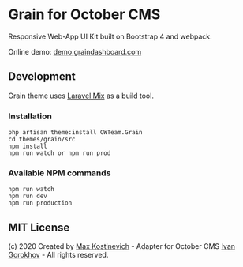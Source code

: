 # Grain for October CMS

Responsive Web-App UI Kit built on Bootstrap 4 and webpack.

Online demo: [demo.graindashboard.com](https://demo.graindashboard.com)

## Development
Grain theme uses [Laravel Mix](https://github.com/JeffreyWay/laravel-mix)  as a build tool.

### Installation
```
php artisan theme:install CWTeam.Grain
cd themes/grain/src
npm install
npm run watch or npm run prod
```

### Available NPM commands
```
npm run watch
npm run dev
npm run production
```

## MIT License
(c) 2020 Created by [Max Kostinevich](https://maxkostinevich.com) - Adapter for October CMS [Ivan Gorokhov](https://gorokhov.pw) - All rights reserved.
